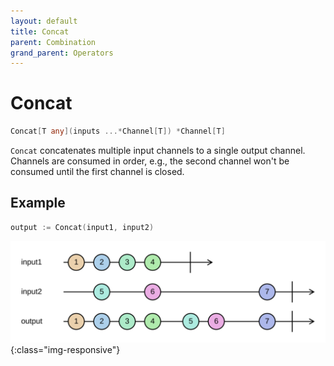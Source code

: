 ```yaml
---
layout: default
title: Concat
parent: Combination
grand_parent: Operators
---
```


<h1>Concat</h1>

```go
Concat[T any](inputs ...*Channel[T]) *Channel[T]
```

`Concat` concatenates multiple input channels to a single output channel.
Channels are consumed in order, e.g., the second channel won't be consumed until the first channel is closed.

<h2>Example</h2>

```go
output := Concat(input1, input2)
```
![](../../../assets/images/diagrams/combination/concat.svg){:class="img-responsive"}